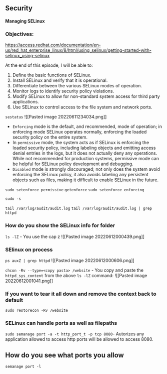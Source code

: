 ## Security

#### Managing SELinux

### Objectives:

https://access.redhat.com/documentation/en-us/red_hat_enterprise_linux/8/html/using_selinux/getting-started-with-selinux_using-selinux

At the end of this episode, I will be able to:

1. Define the basic functions of SELinux.
2. Install SELinux and verify that it is operational.
3. Differentiate between the various SELinux modes of operation.
4. Monitor logs to identify security policy violations.
5. Modify SELinux to allow for non-standard system access for third party applications.
6. Use SELinux to control access to the file system and network ports.

`sestatus`
![[Pasted image 20220611234034.png]]

- `Enforcing` mode is the default, and recommended, mode of operation; in enforcing mode SELinux operates normally, enforcing the loaded security policy on the entire system.
- In `permissive` mode, the system acts as if SELinux is enforcing the loaded security policy, including labeling objects and emitting access denial entries in the logs, but it does not actually deny any operations. While not recommended for production systems, permissive mode can be helpful for SELinux policy development and debugging.
- `Disabled` mode is strongly discouraged; not only does the system avoid enforcing the SELinux policy, it also avoids labeling any persistent objects such as files, making it difficult to enable SELinux in the future.

`sudo setenforce permissive`
`getenforce`
`sudo setenforce enforcing`

`sudo -s`

`tail /var/log/audit/audit.log`
`tail /var/log/audit/audit.log | grep httpd`

### How do you show the SELinux info for folder

`ls -lZ` - You use the cap z
![[Pasted image 20220612000439.png]]

### SElinux on process

`ps auxZ | grep httpd`
![[Pasted image 20220612000606.png]]

`chcon -Rv --type=<copy pasta> /website` - You copy and paste the `httpd_sys_content`
from the above `ls -lZ` command:
![[Pasted image 20220612001041.png]]

### If you want to tear it all down and remove the context back to default

`sudo restorecon -Rv /website`

### SELinux can handle ports as well as filepaths

`sudo semanage port -a -t http_port_t -p tcp 8080`- Autorizes any application allowed to access http ports will be allowed to access 8080.

## How do you see what ports you allow

`semanage port -l`
